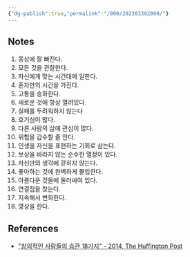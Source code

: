 ```yaml
---
{"dg-publish":true,"permalink":"/000/202203302000/"}
---
```

## Notes 
1. 몽상에 잘 빠진다.
2. 모든 것을 관찰한다.
3. 자신에게 맞는 시간대에 일한다.
4. 혼자만의 시간을 가진다.
5. 고통을 승화한다.
6. 새로운 것에 항상 열려있다.
7. 실패를 두려워하지 않는다
8. 호기심이 많다.
9. 다른 사람의 삶에 관심이 많다.
10. 위험을 감수할 줄 안다.
11. 인생을 자신을 표현하는 기회로 삼는다.
12. 보상을 바라지 않는 순수한 열정이 있다.
13. 자신만의 생각에 갇히지 않는다.
14. 좋아하는 것에 완벽하게 몰입한다.
15. 아름다운 것들에 둘러싸여 있다.
16. 연결점을 찾는다.
17. 지속해서 변화한다.
18. 명상을 한다.

## References
- ["창의적인 사람들의 습관 18가지" - 2014, The Huffington Post](https://www.huffingtonpost.kr/2014/03/25/story_n_5025055.html)

